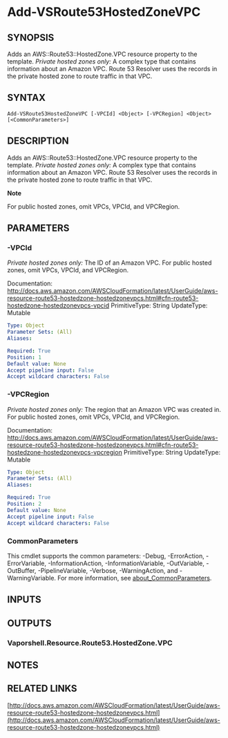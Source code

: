 # Add-VSRoute53HostedZoneVPC

## SYNOPSIS
Adds an AWS::Route53::HostedZone.VPC resource property to the template.
*Private hosted zones only:* A complex type that contains information about an Amazon VPC.
Route 53 Resolver uses the records in the private hosted zone to route traffic in that VPC.

## SYNTAX

```
Add-VSRoute53HostedZoneVPC [-VPCId] <Object> [-VPCRegion] <Object> [<CommonParameters>]
```

## DESCRIPTION
Adds an AWS::Route53::HostedZone.VPC resource property to the template.
*Private hosted zones only:* A complex type that contains information about an Amazon VPC.
Route 53 Resolver uses the records in the private hosted zone to route traffic in that VPC.

**Note**

For public hosted zones, omit VPCs, VPCId, and VPCRegion.

## PARAMETERS

### -VPCId
*Private hosted zones only:* The ID of an Amazon VPC.
For public hosted zones, omit VPCs, VPCId, and VPCRegion.

Documentation: http://docs.aws.amazon.com/AWSCloudFormation/latest/UserGuide/aws-resource-route53-hostedzone-hostedzonevpcs.html#cfn-route53-hostedzone-hostedzonevpcs-vpcid
PrimitiveType: String
UpdateType: Mutable

```yaml
Type: Object
Parameter Sets: (All)
Aliases:

Required: True
Position: 1
Default value: None
Accept pipeline input: False
Accept wildcard characters: False
```

### -VPCRegion
*Private hosted zones only:* The region that an Amazon VPC was created in.
For public hosted zones, omit VPCs, VPCId, and VPCRegion.

Documentation: http://docs.aws.amazon.com/AWSCloudFormation/latest/UserGuide/aws-resource-route53-hostedzone-hostedzonevpcs.html#cfn-route53-hostedzone-hostedzonevpcs-vpcregion
PrimitiveType: String
UpdateType: Mutable

```yaml
Type: Object
Parameter Sets: (All)
Aliases:

Required: True
Position: 2
Default value: None
Accept pipeline input: False
Accept wildcard characters: False
```

### CommonParameters
This cmdlet supports the common parameters: -Debug, -ErrorAction, -ErrorVariable, -InformationAction, -InformationVariable, -OutVariable, -OutBuffer, -PipelineVariable, -Verbose, -WarningAction, and -WarningVariable. For more information, see [about_CommonParameters](http://go.microsoft.com/fwlink/?LinkID=113216).

## INPUTS

## OUTPUTS

### Vaporshell.Resource.Route53.HostedZone.VPC
## NOTES

## RELATED LINKS

[http://docs.aws.amazon.com/AWSCloudFormation/latest/UserGuide/aws-resource-route53-hostedzone-hostedzonevpcs.html](http://docs.aws.amazon.com/AWSCloudFormation/latest/UserGuide/aws-resource-route53-hostedzone-hostedzonevpcs.html)

